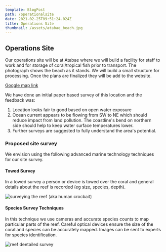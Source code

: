 ```yaml
---
template: BlogPost
path: /operationalsite
date: 2021-02-25T09:51:24.024Z
title: Operations Site
thumbnail: /assets/atabae_beach.jpg
---
```

## Operations Site

Our operations site will be at Atabae where we will build a facility for staff to work and for storage of coral/tropical fish prior to transport. The photograph shows the beach as it stands.  We will build a small structure for processing.  Once the plans are finalized they will be  add to the website.

[Google map link](https://www.google.com/maps/search/?api=1&query=-8.8014629,125.0943148)

We have done an initial paper based survey of this location and the feedback was:

1. Location looks fair to good based on open water exposure
2. Ocean current appears to be flowing from SW to NE which should reduce impact from land pollution.  The coastline's bend on northern side should help to keep water surface temperatures lower.
3. Further surveys are suggested to fully understand the area's potential.

### Proposed site survey

We envision using the following advanced marine technology  techniques for our site survey.

#### Towed Survey

In a towed survey a person or device is towed over the coral and  general details about the reef is recorded  (eg size, species, depth).

![surveying the reef (aka human crocbait)](/assets/crocbait.png "Manta Towed Reef Survey")

#### Species Survey Techniques

In this technique we use cameras and accurate species counts to map particular parts of the reef.  Careful optical devices ensure the size of the coral and species can be accurately mapped.  Images can be sent to experts for species identification.

![reef deetailed survey](/assets/reefspeciessurvey.png "Detailed Reef Survey")
